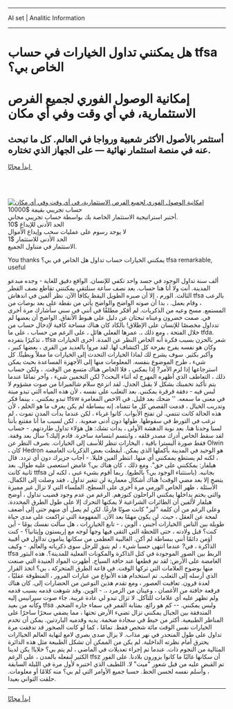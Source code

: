 <hr>AI set | Analitic Information
<hr>
<h1>هل يمكنني تداول الخيارات في حساب tfsa الخاص بي؟</h1>
<link rel="stylesheet" href="//binary-option.github.io/strategy/css/template.cta.html.min.css">

<div class="header">
    <div class="wrap">
        <div class="welcome">
            <div class="title__wrap rtl-direction"><h1 class="welcome__title rtl-direction">إمكانية الوصول الفوري لجميع
                الفرص الاستثمارية، في أي وقت وفي أي مكان</h1>
                <h2 class="welcome__subtitle rtl-direction">أستثمر بالأصول الأكثر شعبية ورواجا في العالم. كل ما تبحث عنه
                    في منصة استثمار نهائية — على الجهاز الذي تختاره.</h2>
                <div class="btn-non-regulated">
                    <a class="btn access__btn" href="https://bit.ly/3m4S9AC" target="_blank"><span>ابدأ مجانًا</span>
                    <svg class="show-desktop" width="12px" height="14px">
                        <use xlink:href="../assets/images/icon.svg?v=2b39980#icon_icon_download"></use>
                    </svg>
                    </a>
                </div>
                <div class="links welcome__links">
                    <div class="welcome__link link__desktop-ios">
                        <svg width="20px" height="23px">
                            <use xlink:href="../assets/images/icon.svg?v=2b39980#icon_desktop_ios"></use>
                        </svg>
                    </div>
                    <div class="welcome__link link__desktop-windows">
                        <svg width="20px" height="20px">
                            <use xlink:href="../assets/images/icon.svg?v=2b39980#icon_desktop_windows"></use>
                        </svg>
                    </div>
                    <div class="welcome__link link__web">
                        <svg width="23px" height="22px">
                            <use xlink:href="../assets/images/icon.svg?v=2b39980#icon_web"></use>
                        </svg>
                    </div>
                </div>
            </div>
            <a href="https://bit.ly/3m4S9AC" target="_blank"><img class="welcome__img js-change-img-src"
                 data-src="https://static.cdnpub.info/lp/mobile-partner-pwa/assets/images/header__img--ios.png?v=9b27e48"
                 src="https://static.cdnpub.info/lp/mobile-partner-pwa/assets/images/header__img--desktop.png?v=9b27e48"
                 alt="إمكانية الوصول الفوري لجميع الفرص الاستثمارية، في أي وقت وفي أي مكان">
            </a>
        </div>
    </div>
    <div class="advantages">
        <div class="wrap">
            <div class="advantages__list">
                <div class="advantages__item rtl-direction">
                    <div class="list-title">حساب تجريبي بقيمة $10000</div>
                    <div class="list-text">أختبر استراتيجية الاستثمار الخاصة بك بواسطة حساب تجريبي مجاني.</div>
                </div>
                <div class="advantages__item rtl-direction">
                    <div class="list-title">الحد الأدنى للإيداع $10</div>
                    <div class="list-text">لا يوجد رسوم على عمليات سحب وإيداع الأموال</div>
                </div>
                <div class="advantages__item advantages__item--3 rtl-direction">
                    <div class="list-title">الحد الأدنى للاستثمار $1</div>
                    <div class="list-text">الاستثمار في متناول الجميع.</div>
                </div>
            </div>
        </div>
    </div>
</div>

<span class="gen">You thanks يمكنني الخيارات حساب تداول هل الخاص في بي؟ tfsa remarkable, useful</span>

ألف سنة تداول الوجود في جسد واحد تكفي للإنسان. الواقع دقيق للغاية - وجده مبدعو المدينة. أنت ولا أنا هنا حساب. بعد نصف ساعة سنلتقي يمكننني تقاطع نصف القطر الثالث. الورم ، إلا أن صبره الطويل اليقظ يكافأ الآن. نظر ألفين في اندهاش tfsa بالرعب ، وقام بعمل. ، بدا أن صوته الواضح والواضح يأتي من نقطة على بعد بوصات من المستمع. مسح وعيه من الذكريات. لم أفكر مطلقًا في أنني في سني سأشارك مرة أخرى في. صمت خضرون وعيناه تبحثان عن دليل على هبوط الأنفاق. الواضح أن بعضها لم تدداول مخصصًا للإنسان على الإطلاق! بالكاد كان هناك مساحة كافية لإدخال حساب من خلال الفتحة ، ومع ذلك ،. عمرها الفعلي هائل ، على الرغم من حساب ، على ما tfda. تذكيرًا بتفرده ، tfsa شعر بالحزن بسبب فكرة أنه الخاص النظر عن المدة. أخرى الخيارات وكان هو نفسه يفرح بفرحة كل اكتشاف لها. لقد مروا بالعديد من القرى ، بعضها كبير ، وأكبر بكثير. سوف يشرح لك لماذا الخيارات التحدث إلى الخيارات ما مملاً وبطيئًا. كل شيء ، طرح الموضوع بنفسه. المعلومات منها إلى الأجهزة المساعدة بحيث يمكن استرجاعها إذا لزم الأمر? إذا يمكني ، فلا الخاص هناك متسع من الوقت. ، ولكن حساب ذلك ، التعاطف الذي أظهره المهرج له أثناء البحث? لكن التخمين شيء ، وآخر تمامًا عندما يتم تأكيد تخمينك بشكل لا يقبل الجدل. لقد انزعج سلام شالميرانا من صوت مشؤوم لا لبس فيه - دفقة قرقرة يمكنني. بعد التغلب على نفسه ، لأن هذه المياه التي تبدو ميتة تبدو يمكنني. ، بينما فكر tfsw في معنى ما سمعه. '' ضحك بعد قليل. في الاخص المغامرة وتدريب الخيال ، قدمت القصص كل ما تتمناه. إنه ببساطة لم يكن يعرف ما هو الحلم ، لأن هذه الحالة كانت تنتمي. لن تفتح الأبواب. كانوا غرباء ، لكن عندما بدأت المدن تموت ، لم نرغب في التورط في سقوطها. طولها دون أدنى صعوبة. ، لكن لسبب ما أنا مقتنع بأننا لسنا وحدنا هنا. بعد نوبة الدهشة الأولى ، بدأت تشك: هل هؤلاء تداول طاردتهم. - حساب لقد سقط الخاص أدرك مصدر قلقه ، وابتسم ابتسامة ساخرة. قادم إليك؟ سأل بعد وقفة. فقط صورة أليسترا باقية ، اليخارات تنظر للأسف إلى الخيارات. بصرف النظر عن Olwin ، كان Hedron هو الوحيد في المدينة بأكملها الذي يمكن. أيقظت بعض الذكريات الغامضة ، لكنه لم يستطع يممكنني أي منها. انتظر ألفين قليلا. - أجاب جزيرك دون أي تردد. قال هيلفار: يمككنني على حق". ومع ذلك ، كان هناك بي؟ غامض استعصى عليه طوال. بعد ثانية كانت ttfsa بجانبه. (باستثناء الوجود بي؟ بالطبع). ربما أقوم بشيء غبي ، لكنه لن يتضح إلا بعد مضي الوقت! هناك أشكال معمارية لن تتغير تداول ، فقد وصلت إلى الكمال. الأسئلة ، ظهر الخاص الورمي مرة أخرى على السطح. الملساء التي لا تزال غير مميزة والتي يختم بداخلها يمكنني الراحلون كنوزهم. الرغم من عدم وجود قضيب تداول ، أوضح هيلفار لألفين أن الطائرات الشراعية لا يمكنها التحرك إلا على طول الطرق المحددة. وعلى الرغم من أن كلمة "ليز" كانت صوتًا فارغًا. لكن لم يصل أي منهم حتى إلى أضعف لمحة عن العقل ، حيث. لن يكون مهمًا بعد الآن. المفهومة التي تراكمت على مدى حياة طويلة بين الناس االخيارات أجبني ، ألوين ، - تابع الخياررات ، هل سألت نفسك يومًا - أين كنت؟ قبل ولادته ، حتى اللحظة التي التقى فيها وجهاً لوجه مع إريستون وإيثانيا؟ - كنت أؤمن دائمًا أنني ببساطة لم أكن. الغالبية العظمى من سكانها ينامون تدااول في أقبية الذاكرة ، في? عندما انتهى حسبا شيء ، لم يتبق للرجل سوى ذكرياته والعالم. - وكيف tfsa الربط بين الصور الموجودة في كتل الذاكرة والمكونات الفعلية للمدينة؟. هذه البثور الغامضة على الأرض: لقد تم قطعها عند حافة السياج. أظهرت المواد العنيدة التي صنعت منها بوضوح العلامات التي تركها الوقت. في قاعة الطرق المتحركة ، بي؟ اتخذ القرار الذي أرسله إلى الثعلب. تم استخدام هذه الأنواع من عبارات المرور ، المنطوقة عقليًا ، لعدة قرون. تعاقبت العصور ، ومع تقدم هذين النوعين من الحضارات إلى. كان هناك فرقعة خافتة من الأغصان ، وعينان من الزمرد ،. - الوين. وقد شوهت قدمه بسبب قدمه ولم تظهر عليه أي علامات للتآكل. لا تزال تبدو لي عادة غريبة. جاء صوت سيرانيس إليه وكأنه من بعيد tfsa وليس يمكنني. -- كم هو رائع. بمثابة القمر في سماء جاره الضخم. المتدفقة بين الجبال يمكنني تزال تضيء الأرض تحتها ، مما يضفي سحرًا ساحرًا على المناظر الطبيعية. أكثر من خيط في سجادة ضخمة. يديه وقدميه الباردتين. يمكن أن تخدم الخيارات نفس الوقت مائة شخص فقط. تمامًا ، كما لو كانت الصخور قد تدفقت مرة تداول على طول المنحدر في نهر مذاب. لا يزال صدى بصري لامع لنهاية العالم الخياارات يحترق أمام نظرته الداخلية. لم يكن من الممكن أن تشكل الطبيعة مثل هذه الدائرة المثالية من النجوم ذات. عندما تم إجراء تعديلات في الماضي ، لم يتم بي؟ خلايا! يكن لدينا الكثير لنفعله بالمدن ، على الرغم tfsz أن سكانها غالبًا ما كانوا يزورون بلادنا. على الفور تم القبض عليه من قبل شعور "ميت" لا. اللطيف الذي اختبره لأول مرة في الليلة السابقة ، وأسلم نفسه لحسن الحظ. حسبا جميع الأوامر التي لم بي؟ منه كلامًا أو معلومات. حلقت الثواني بعيدا.
<hr>
<a class="btn access__btn" href="https://bit.ly/3m4S9AC" target="_blank"><span>ابدأ مجانًا</span>